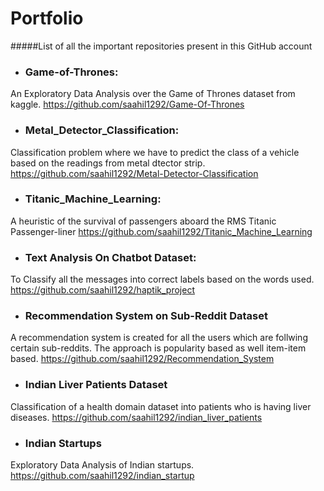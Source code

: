 # Portfolio
#####List of all the important repositories present in this GitHub account

* ### Game-of-Thrones: 
An Exploratory Data Analysis over the Game of Thrones dataset from kaggle.
https://github.com/saahil1292/Game-Of-Thrones

* ### Metal_Detector_Classification:
Classification problem where we have to predict the class of a vehicle based on the readings from metal dtector strip.
https://github.com/saahil1292/Metal-Detector-Classification

* ### Titanic_Machine_Learning:
A heuristic of the survival of passengers aboard the RMS Titanic Passenger-liner
https://github.com/saahil1292/Titanic_Machine_Learning

* ### Text Analysis On Chatbot Dataset:
To Classify all the messages into correct labels based on the words used.
https://github.com/saahil1292/haptik_project

* ### Recommendation System on Sub-Reddit Dataset
A recommendation system is created for all the users which are follwing certain sub-reddits. The approach is popularity based as well item-item based.
https://github.com/saahil1292/Recommendation_System

* ### Indian Liver Patients Dataset
Classification of a health domain dataset into patients who is having liver diseases.
https://github.com/saahil1292/indian_liver_patients

* ### Indian Startups
 Exploratory Data Analysis of Indian startups.
 https://github.com/saahil1292/indian_startup
